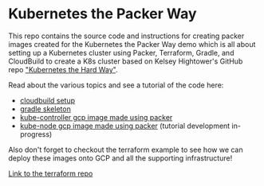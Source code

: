 # Kubernetes the Packer Way
This repo contains the source code and instructions for creating packer images created for the Kubernetes the Packer Way demo which is all about setting up a Kubernetes cluster using Packer, Terraform, Gradle, and CloudBuild to create a K8s cluster based on Kelsey Hightower's GitHub repo ["Kubernetes the Hard Way"](https://github.com/kelseyhightower/kubernetes-the-hard-way).

Read about the various topics and see a tutorial of the code here:

* [cloudbuild setup](cloudbuild.md)
* [gradle skeleton](https://github.com/TheMattSchiller/kubernetes-packer-way/tree/master/gradle-skeleton)
* [kube-controller gcp image made using packer](https://github.com/TheMattSchiller/kubernetes-packer-way/tree/master/kube-controller)
* [kube-node gcp image made using packer](kube-node/) (tutorial development in-progress)

Also don't forget to checkout the terraform example to see how we can deploy these images onto GCP and all the supporting infrastructure!

[Link to the terraform repo](https://github.com/TheMattSchiller/madebymatt-terraform)